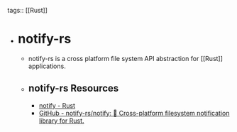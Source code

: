 tags:: [[Rust]]

- # notify-rs
	- notify-rs is a cross platform file system API abstraction for [[Rust]] applications.
	- ## notify-rs Resources
		- [notify - Rust](https://docs.rs/notify/latest/notify/)
		- [GitHub - notify-rs/notify: 🔭 Cross-platform filesystem notification library for Rust.](https://github.com/notify-rs/notify)